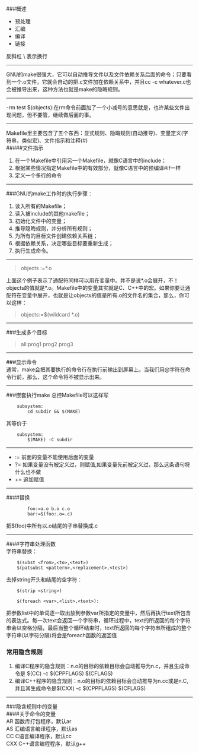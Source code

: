 ###概述  
* 预处理  
* 汇编 
* 编译
* 链接  

反斜杠 \ 表示换行
***  
GNU的make很强大，它可以自动推导文件以及文件依赖关系后面的命令；只要看到一个.o文件，它就会自动的把.c文件加在依赖关系中，并且cc -c whatever.c也会被推导出来，这种方法也就是make的隐晦规则。 
*** 
 
-rm test $(objects):在rm命令前面加了一个小减号的意思就是，也许某些文件出现问题，但不要管，继续做后面的事。
***  
Makefile里主要包含了五个东西：显式规则、隐晦规则(自动推导)、变量定义(字符串，类似宏)、文件指示和注释(#)  
#####文件指示  
1. 在一个Makefile中引用另一个Makefile，就像C语言中的include；
2. 根据某些情况指定Makefile中的有效部分，就像C语言中的预编译#if一样
3. 定义一个多行的命令

***  
###GNU的make工作时的执行步骤：
1. 读入所有的Makefile；
2. 读入被include的其他makefile；
3. 初始化文件中的变量；
4. 推导隐晦规则，并分析所有规则；
5. 为所有的目标文件创建依赖关系链；
6. 根据依赖关系，决定哪些目标要重新生成；
7. 执行生成命令。

***  
>objects :=*.o  
  
上面这个例子表示了通配符同样可以用在变量中。并不是说\*.o会展开，不！objects的值就是\*.o。Makefile中的变量其实就是C、C++中的宏。如果你要让通配符在变量中展开，也就是让objects的值是所有.o的文件名的集合，那么，你可以这样：  
>objects:=$(wildcard *.o)  

*** 
###生成多个目标  
>all:prog1 prog2 prog3  

***  
###显示命令  
通常，make会把其要执行的命令行在执行前输出到屏幕上。当我们用@字符在命令行前，那么，这个命令将不被显示出来。  

***  
###嵌套执行make 
总控Makefile可以这样写  
 
		subsystem:
			cd subdir && $(MAKE)
其等价于  
 
		subsystem:
			$(MAKE) -C subdir  
***  
- := 前面的变量不能使用后面的变量  
- ?= 如果变量没有被定义过，则赋值,如果变量先前被定义过，那么这条语句将什么也不做  
- += 追加赋值  
***  
####替换  

			foo:=a.o b.o c.o  
			bar:=$(foo:.o=.c)
 
把$(foo)中所有以.o结尾的子串替换成.c  
***  
####字符串处理函数  
字符串替换： 

		$(subst <from>,<to>,<text>) 
		$(patsubst <pattern>,<replacement>,<test>)  

去掉string开头和结尾的空字符：  

		$(strip <string>)  

		$(foreach <var>,<list>,<text>):  

把参数list中的单词逐一取出放到参数var所指定的变量中，然后再执行text所包含的表达式。每一次text会返回一个字符串，循环过程中，text的所返回的每个字符串会以空格分隔，最后当整个循环结束时，text所返回的每个字符串所组成的整个字符串(以字符分隔)将会是foreach函数的返回值  

### 常用隐含规则  
1. 编译C程序的隐含规则：n.o的目标的依赖目标会自动推导为n.c，并且生成命令是 $(CC) -c $(CPPFLAGS) $(CFLAGS)
2. 编译C++程序的隐含规则：n.o的目标的依赖目标会自动推导为n.cc或是n.C,并且其生成命令是$(CXX) -c $(CPPFLAGS) $(CFLAGS)  

***  
###隐含规则中的变量  
####关于命令的变量  
AR 函数库打包程序，默认ar  
AS 汇编语言编译程序，默认as  
CC C语言编译程序，默认cc  
CXX C++语言编程程序，默认g++  

    
  




  


